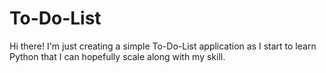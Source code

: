 ﻿# To-Do-List

Hi there! I'm just creating a simple To-Do-List application as I start to learn Python that I can hopefully scale along with my skill. 
